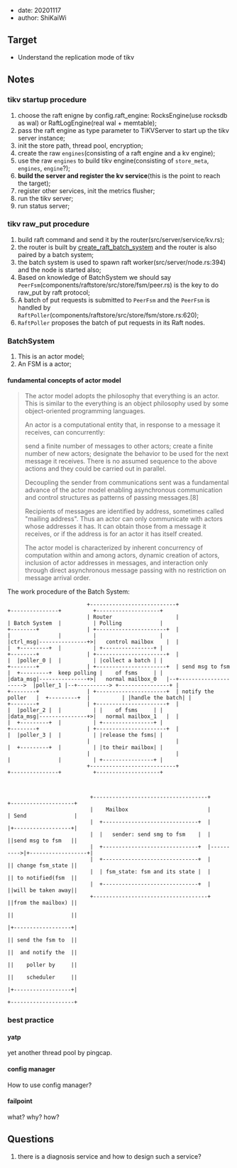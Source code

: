 - date: 20201117 
- author: ShiKaiWi

## Target 
- Understand the replication mode of tikv

## Notes
### tikv startup procedure
1. choose the raft enigne by config.raft_engine: RocksEngine(use rocksdb as wal) or RaftLogEngine(real wal + memtable);
2. pass the raft engine as type parameter to TiKVServer to start up the tikv server instance;
3. init the store path, thread pool, encryption;
4. create the raw `engines`(consisting of a raft engine and a kv engine);
5. use the raw `engines` to build tikv engine(consisting of `store_meta`, `engines`, `engine`?);
6. **build the server and register the kv service**(this is the point to reach the target);
7. register other services, init the metrics flusher;
8. run the tikv server;
9. run status server;

### tikv raw_put procedure
1. build raft command and send it by the router(src/server/service/kv.rs);
2. the router is built by [create_raft_batch_system](components/raftstore/src/store/fsm/store.rs:1376) and the router is also paired by a batch system;
3. the batch system is used to spawn raft worker(src/server/node.rs:394) and the node is started also;
4. Based on knowledge of BatchSystem we should say `PeerFsm`(components/raftstore/src/store/fsm/peer.rs) is the key to do raw_put by raft protocol;
5. A batch of put requests is submitted to `PeerFsm` and the `PeerFsm` is handled by `RaftPoller`(components/raftstore/src/store/fsm/store.rs:620);
6. `RaftPoller` proposes the batch of put requests in its Raft nodes.

### BatchSystem
1. This is an actor model;
2. An FSM is a actor;

#### fundamental concepts of actor model
>The actor model adopts the philosophy that everything is an actor. This is similar to the everything is an object philosophy used by some object-oriented programming languages.
>
>An actor is a computational entity that, in response to a message it receives, can concurrently:
>
>send a finite number of messages to other actors;
>create a finite number of new actors;
>designate the behavior to be used for the next message it receives.
>There is no assumed sequence to the above actions and they could be carried out in parallel.
>
>Decoupling the sender from communications sent was a fundamental advance of the actor model enabling asynchronous communication and control structures as patterns of passing messages.[8]
>
>Recipients of messages are identified by address, sometimes called "mailing address". Thus an actor can only communicate with actors whose addresses it has. It can obtain those from a message it receives, or if the address is for an actor it has itself created.
>
>The actor model is characterized by inherent concurrency of computation within and among actors, dynamic creation of actors, inclusion of actor addresses in messages, and interaction only through direct asynchronous message passing with no restriction on message arrival order.

The work procedure of the Batch System:
```
                         +---------------------------+                     +---------------+          +--------------------+
                         | Router                    |                     | Batch System  |          | Polling            |
+--------+               | +----------------------+  |                     |               |          |                    |
|ctrl_msg|---------------+>|   control mailbox    |  |                     |  +---------+  |          | +----------------+ |
+--------+               | +----------------------+  |                     |  |poller_0 |  |          | |collect a batch | |
+--------+               | +----------------------+  | send msg to fsm     |  +---------+  keep polling |    of fsms     | |
|data_msg|---------------+>|   normal mailbox_0   |--+--------------------->  |poller_1 |--+----------> +----------------+ |
+--------+               | +----------------------+  | notify the poller   |  +---------+  |          | |handle the batch| |
+--------+               | +----------------------+  |                     |  |poller_2 |  |          | |    of fsms     | |
|data_msg|---------------+>|   normal mailbox_1   |  |                     |  +---------+  |          | +----------------+ |
+--------+               | +----------------------+  |                     |  |poller_3 |  |          | |release the fsms| |
                         |                           |                     |  +---------+  |          | |to their mailbox| |
                         |                           |                     |               |          | +----------------+ |
                         +---------------------------+                     +---------------+          +--------------------+
                                                                                                                            
                                                                                                                            
                                                                                                                            
                          +------------------------------------+           +--------------------+                           
                          |    Mailbox                         |           | Send               |                           
                          |  +------------------------------+  |           |+------------------+|                           
                          |  |   sender: send smg to fsm    |  |           ||send msg to fsm   ||                           
                          |  +------------------------------+  |---------->|+------------------+|                           
                          |  +------------------------------+  |           || change fsm_state ||                           
                          |  | fsm_state: fsm and its state |  |           || to notified(fsm  ||                           
                          |  +------------------------------+  |           ||will be taken away||                           
                          +------------------------------------+           ||from the mailbox) ||                           
                                                                           ||                  ||                           
                                                                           |+------------------+|                           
                                                                           || send the fsm to  ||                           
                                                                           ||  and notify the  ||                           
                                                                           ||    poller by     ||                           
                                                                           ||    scheduler     ||                           
                                                                           |+------------------+|                           
                                                                           +--------------------+                           
```

### best practice
#### yatp
yet another thread pool by pingcap.

#### config manager
How to use config manager?

#### failpoint
what? why? how?

## Questions
1. there is a diagnosis service and how to design such a service?

